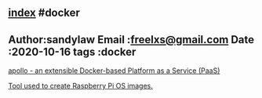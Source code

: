[index](./index.md)
#docker 
---
Author:sandylaw 
Email :freelxs@gmail.com
Date  :2020-10-16
tags  :docker 
---

[apollo - an extensible Docker-based Platform as a Service (PaaS)](https://gitlab.com/p3r.one/apollo)

[Tool used to create Raspberry Pi OS images.](https://github.com/RPi-Distro/pi-gen)
